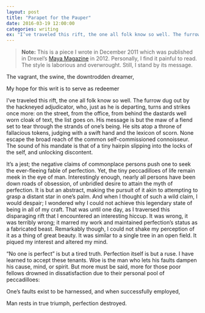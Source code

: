 ```yaml
---
layout: post
title: "Parapet for the Pauper"
date: 2016-03-19 12:00:00
categories: writing
ex: "I’ve traveled this rift, the one all folk know so well. The furrow dug out by the hackneyed adjudicator, who, just as he is departing, turns and strikes once more: on the street, from the office, from behind the dastards well worn cloak of text, the list goes on. His message is but the maw of a fiend set to tear through the strands of one’s being. He sits atop a throne of fallacious tokens, judging with a swift hand and the lexicon of scorn. None escape the broad reach of the common self-commissioned connoisseur. The sound of his mandate is that of a tiny hairpin slipping into the locks of the self, and unlocking discontent..."
---
```

> **Note:** This is a piece I wrote in December 2011 which was published in Drexel’s [Maya Magazine][1] in 2012. Personally, I find it painful to read. The style is laborious and overwrought. Still, I stand by its message. 

The vagrant, the swine, the downtrodden dreamer, 

My hope for this writ is to serve as redeemer 

I’ve traveled this rift, the one all folk know so well. The furrow dug out by the hackneyed adjudicator, who, just as he is departing, turns and strikes once more: on the street, from the office, from behind the dastards well worn cloak of text, the list goes on. His message is but the maw of a fiend set to tear through the strands of one’s being. He sits atop a throne of fallacious tokens, judging with a swift hand and the lexicon of scorn. None escape the broad reach of the common self-commissioned connoisseur. The sound of his mandate is that of a tiny hairpin slipping into the locks of the self, and unlocking discontent.

It’s a jest; the negative claims of commonplace persons push one to seek the ever-fleeing fable of perfection. Yet, the tiny peccadilloes of life remain meek in the eye of man. Interestingly enough, nearly all persons have been down roads of obsession, of unbridled desire to attain the myth of perfection. It is but an abstract, making the pursuit of it akin to attempting to grasp a distant star in one’s palm. And when I thought of such a wild claim, I would despair; I wondered why I could not achieve this legendary state of being in all of my craft.  That was until one day, as I traversed this disparaging rift that I encountered an interesting hiccup. It was wrong, it was terribly wrong; it marred my work and maintained perfection’s status as a fabricated beast. Remarkably though, I could not shake my perception of it as a thing of great beauty. It was similar to a single tree in an open field. It piqued my interest and altered my mind. 

“No one is perfect” is but a tired truth. Perfection itself is but a ruse. I have learned to accept these tenants. Woe is the man who lets his faults dampen his cause, mind, or spirit. But more must be said, more for those poor fellows drowned in dissatisfaction due to their personal pool of peccadilloes:

One’s faults exist to be harnessed, and when successfully employed,

Man rests in true triumph, perfection destroyed.


[1]:	http://www.pages.drexel.edu/~dsomaya/Drexe_Maya/Welcome.html